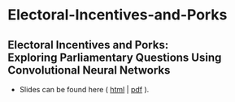 # Electoral-Incentives-and-Porks

## Electoral Incentives and Porks: <br> Exploring Parliamentary Questions Using Convolutional Neural Networks <br />  

- Slides can be found here ( [html](https://raw.githack.com/davidycliao/erdp/master/slides/slides.html) | [pdf](https://raw.githack.com/davidycliao/erdp/master/slides/slides.pdf) ).
